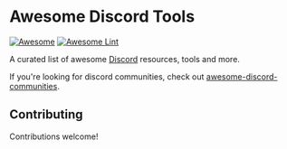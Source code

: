 # Awesome Discord Tools   
[![Awesome](https://awesome.re/badge.svg)](https://awesome.re) 
[![Awesome Lint](https://github.com/KieranRobson/awesomed-discord-tools/actions/workflows/Awesome%20Lint.yaml/badge.svg?branch=main)](https://github.com/KieranRobson/awesomed-discord-tools/actions/workflows/Awesome%20Lint.yaml)

<p>
  A curated list of awesome <a href="http://www.discord.com/">Discord</a> resources, tools and more. 
</p>
 If you're looking for discord communities, check out <a href="https://github.com/mhxion/awesome-discord-communities#readme">awesome-discord-communities</a>.

## Contributing

Contributions welcome!
